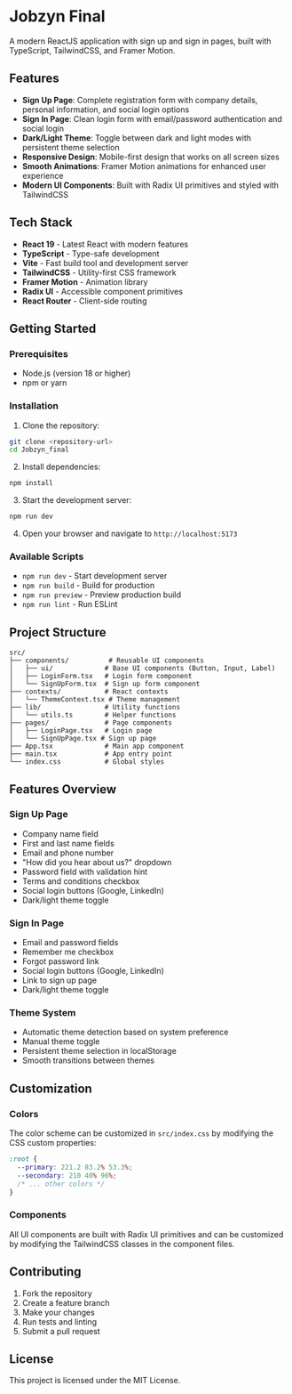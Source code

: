 # Jobzyn Final

A modern ReactJS application with sign up and sign in pages, built with TypeScript, TailwindCSS, and Framer Motion.

## Features

- **Sign Up Page**: Complete registration form with company details, personal information, and social login options
- **Sign In Page**: Clean login form with email/password authentication and social login
- **Dark/Light Theme**: Toggle between dark and light modes with persistent theme selection
- **Responsive Design**: Mobile-first design that works on all screen sizes
- **Smooth Animations**: Framer Motion animations for enhanced user experience
- **Modern UI Components**: Built with Radix UI primitives and styled with TailwindCSS

## Tech Stack

- **React 19** - Latest React with modern features
- **TypeScript** - Type-safe development
- **Vite** - Fast build tool and development server
- **TailwindCSS** - Utility-first CSS framework
- **Framer Motion** - Animation library
- **Radix UI** - Accessible component primitives
- **React Router** - Client-side routing

## Getting Started

### Prerequisites

- Node.js (version 18 or higher)
- npm or yarn

### Installation

1. Clone the repository:
```bash
git clone <repository-url>
cd Jobzyn_final
```

2. Install dependencies:
```bash
npm install
```

3. Start the development server:
```bash
npm run dev
```

4. Open your browser and navigate to `http://localhost:5173`

### Available Scripts

- `npm run dev` - Start development server
- `npm run build` - Build for production
- `npm run preview` - Preview production build
- `npm run lint` - Run ESLint

## Project Structure

```
src/
├── components/          # Reusable UI components
│   ├── ui/             # Base UI components (Button, Input, Label)
│   ├── LoginForm.tsx   # Login form component
│   └── SignUpForm.tsx  # Sign up form component
├── contexts/           # React contexts
│   └── ThemeContext.tsx # Theme management
├── lib/                # Utility functions
│   └── utils.ts        # Helper functions
├── pages/              # Page components
│   ├── LoginPage.tsx   # Login page
│   └── SignUpPage.tsx # Sign up page
├── App.tsx             # Main app component
├── main.tsx            # App entry point
└── index.css           # Global styles
```

## Features Overview

### Sign Up Page
- Company name field
- First and last name fields
- Email and phone number
- "How did you hear about us?" dropdown
- Password field with validation hint
- Terms and conditions checkbox
- Social login buttons (Google, LinkedIn)
- Dark/light theme toggle

### Sign In Page
- Email and password fields
- Remember me checkbox
- Forgot password link
- Social login buttons (Google, LinkedIn)
- Link to sign up page
- Dark/light theme toggle

### Theme System
- Automatic theme detection based on system preference
- Manual theme toggle
- Persistent theme selection in localStorage
- Smooth transitions between themes

## Customization

### Colors
The color scheme can be customized in `src/index.css` by modifying the CSS custom properties:

```css
:root {
  --primary: 221.2 83.2% 53.3%;
  --secondary: 210 40% 96%;
  /* ... other colors */
}
```

### Components
All UI components are built with Radix UI primitives and can be customized by modifying the TailwindCSS classes in the component files.

## Contributing

1. Fork the repository
2. Create a feature branch
3. Make your changes
4. Run tests and linting
5. Submit a pull request

## License

This project is licensed under the MIT License.
